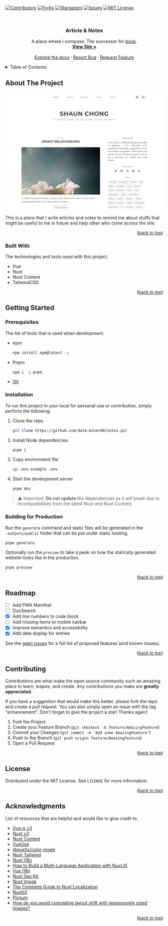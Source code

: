 <a name="readme-top"></a>

<!-- PROJECT SHIELDS -->

[![Contributors][contributors-shield]][contributors-url]
[![Forks][forks-shield]][forks-url]
[![Stargazers][stars-shield]][stars-url]
[![Issues][issues-shield]][issues-url]
[![MIT License][license-shield]][license-url]

<!-- PROJECT LOGO -->
<br />
<div align="center">

  <h3 align="center">Article & Notes</h3>

  <p align="center">
    A place where I compose. The successor for <a href="https://github.com/data-miner00/book">book</a>.
    <br />
    <a href="https://notes.mumk.dev"><strong>View Site »</strong></a>
    <br />
    <br />
    <a href="https://github.com/data-miner00/notes">Explore the docs</a>
    ·
    <a href="https://github.com/data-miner00/notes/issues">Report Bug</a>
    ·
    <a href="https://github.com/data-miner00/notes/issues">Request Feature</a>
  </p>
</div>

<!-- TABLE OF CONTENTS -->
<details>
  <summary>Table of Contents</summary>
  <ol>
    <li>
      <a href="#about-the-project">About The Project</a>
      <ul>
        <li><a href="#built-with">Built With</a></li>
      </ul>
    </li>
    <li>
      <a href="#getting-started">Getting Started</a>
      <ul>
        <li><a href="#prerequisites">Prerequisites</a></li>
        <li><a href="#installation">Installation</a></li>
      </ul>
    </li>
    <li><a href="#roadmap">Roadmap</a></li>
    <li><a href="#contributing">Contributing</a></li>
    <li><a href="#license">License</a></li>
    <li><a href="#acknowledgments">Acknowledgments</a></li>
  </ol>
</details>

<!-- ABOUT THE PROJECT -->

## About The Project

![Project screenshot](/assets/images/screenshot.png)

This is a place that I write articles and notes to remind me about stuffs that might be useful to me in future and help other who come across the site.

<p align="right">(<a href="#readme-top">back to top</a>)</p>

### Built With

The technologies and tools used with this project.

- Vue
- Nuxt
- Nuxt Content
- TailwindCSS

<p align="right">(<a href="#readme-top">back to top</a>)</p>

<!-- GETTING STARTED -->

## Getting Started

### Prerequisites

The list of tools that is used when development.

- npm
  ```sh
  npm install npm@latest -g
  ```
- Pnpm
  ```sh
  npm i -g pnpm
  ```
- [Git](https://git-scm.com/downloads)

### Installation

To run this project in your local for personal use or contribution, simply perform the following.

1. Clone the repo
   ```sh
   git clone https://github.com/data-miner00/notes.git
   ```
2. Install Node dependencies
   ```sh
   pnpm i
   ```
3. Copy environment file
   ```sh
   cp .env.example .env
   ```
4. Start the development server
   ```sh
   pnpm dev
   ```

> ⚠️ Important: **Do not update** the dependencies as it will break due to incompatibilities from the latest Nuxt and Nuxt Content.

### Building for Production

Run the `generate` command and static files will be generated in the `.outputs/public` folder that can be put under static hosting.

```sh
pnpm generate
```

Optionally run the `preview` to take a peek on how the statically generated website looks like in the production.

```sh
pnpm preview
```

<p align="right">(<a href="#readme-top">back to top</a>)</p>

<!-- ROADMAP -->

## Roadmap

- [ ] Add PWA Manifest
- [ ] DocSearch
- [x] Add line numbers to code block
- [ ] Add missing items to mobile navbar
- [x] Improve semantics and accessibility
- [x] Add date display for entries

See the [open issues](https://github.com/data-miner00/notes/issues) for a full list of proposed features (and known issues).

<p align="right">(<a href="#readme-top">back to top</a>)</p>

<!-- CONTRIBUTING -->

## Contributing

Contributions are what make the open source community such an amazing place to learn, inspire, and create. Any contributions you make are **greatly appreciated**.

If you have a suggestion that would make this better, please fork the repo and create a pull request. You can also simply open an issue with the tag "enhancement".
Don't forget to give the project a star! Thanks again!

1. Fork the Project
2. Create your Feature Branch (`git checkout -b feature/AmazingFeature`)
3. Commit your Changes (`git commit -m 'Add some AmazingFeature'`)
4. Push to the Branch (`git push origin feature/AmazingFeature`)
5. Open a Pull Request

<p align="right">(<a href="#readme-top">back to top</a>)</p>

<!-- LICENSE -->

## License

Distributed under the MIT License. See `LICENSE` for more information.

<p align="right">(<a href="#readme-top">back to top</a>)</p>

<!-- ACKNOWLEDGMENTS -->

## Acknowledgments

List of resources that are helpful and would like to give credit to.

- [Vue.js v3](https://vuejs.org/)
- [Nuxt v3](https://nuxt.com/)
- [Nuxt Content](https://content.nuxtjs.org)
- [VueUse](https://vueuse.org/)
- [@nuxtjs/color-mode](https://color-mode.nuxtjs.org/)
- [Nuxt Tailwind](https://tailwindcss.nuxtjs.org/)
- [Nuxt i18n](https://v8.i18n.nuxtjs.org/)
- [How to Build a Multi-Language Application with NuxtJS](https://crowdin.com/blog/2023/01/24/nuxt-js-i18n-tutorial)
- [Vue i18n](https://vue-i18n.intlify.dev/)
- [Nuxt Seo Kit](https://github.com/harlan-zw/nuxt-seo-kit)
- [Nuxt Image](https://image.nuxtjs.org/)
- [The Complete Guide to Nuxt Localization](https://phrase.com/blog/posts/nuxt-js-tutorial-i18n/)
- [NuxtUI](https://ui.nuxt.com/pro/prose/callout)
- [Picsum](https://picsum.photos/)
- [How do you avoid cumulative layout shift with responsively sized images?](https://webmasters.stackexchange.com/questions/132280/how-do-you-avoid-cumulative-layout-shift-with-responsively-sized-images)

<p align="right">(<a href="#readme-top">back to top</a>)</p>

<!-- MARKDOWN LINKS & IMAGES -->

[contributors-shield]: https://img.shields.io/github/contributors/data-miner00/notes.svg?style=for-the-badge
[contributors-url]: https://github.com/data-miner00/notes/graphs/contributors
[forks-shield]: https://img.shields.io/github/forks/data-miner00/notes.svg?style=for-the-badge
[forks-url]: https://github.com/data-miner00/notes/network/members
[stars-shield]: https://img.shields.io/github/stars/data-miner00/notes.svg?style=for-the-badge
[stars-url]: https://github.com/data-miner00/notes/stargazers
[issues-shield]: https://img.shields.io/github/issues/data-miner00/notes.svg?style=for-the-badge
[issues-url]: https://github.com/data-miner00/notes/issues
[license-shield]: https://img.shields.io/github/license/data-miner00/notes.svg?style=for-the-badge
[license-url]: https://github.com/data-miner00/notes/blob/master/LICENSE

